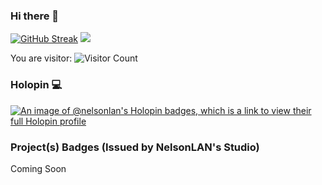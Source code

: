 ### Hi there 👋


[![GitHub Streak](https://streak-stats.demolab.com?user=nelsonlan01&theme=tokyonight_duo&border_radius=5&date_format=j%20M%5B%20Y%5D&ring=9B2341&card_width=250)](https://git.io/streak-stats)
<img src="https://github-readme-stats.vercel.app/api?username=nelsonlan01&show_icons=true&theme=tokyonight"/>

You are visitor:
![Visitor Count](https://profile-counter.glitch.me/nelsonlan01/count.svg)

### Holopin 💻
   [![An image of @nelsonlan's Holopin badges, which is a link to view their full Holopin profile](https://holopin.me/nelsonlan)](https://holopin.io/@nelsonlan)
   
### Project(s) Badges (Issued by NelsonLAN's Studio)
Coming Soon
   
<!--
**nelsonlan01/nelsonlan01** is a ✨ _special_ ✨ repository because its `README.md` (this file) appears on your GitHub profile.

Here are some ideas to get you started:

- 🔭 I’m currently working on ...
- 🌱 I’m currently learning ...
- 👯 I’m looking to collaborate on ...
- 🤔 I’m looking for help with ...
- 💬 Ask me about ...
- 📫 How to reach me: ...
- 😄 Pronouns: ...
- ⚡ Fun fact: ...
-->
